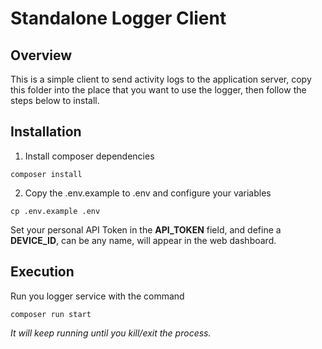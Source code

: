 # Standalone Logger Client

## Overview
This is a simple client to send activity logs to the application server, copy this folder into the place that you want to use the logger, then follow the steps below to install.

## Installation
1. Install composer dependencies
```
composer install
```

2. Copy the .env.example to .env and configure your variables
```
cp .env.example .env
```

Set your personal API Token in the **API_TOKEN** field, and define a **DEVICE_ID**, can be any name, will appear in the web dashboard.


## Execution

Run you logger service with the command
```
composer run start
```
*It will keep running until you kill/exit the process.*
